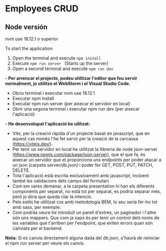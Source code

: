 # Employees CRUD

## Node versión
nvm use 18.12.1 o superior

To start the application:

1. Open the terminal and execute ```npm install``` 
2. Execute ```npm run server ``` (Starts up the server)
3. Open a second terminal and execute ```npm run dev```


**- Per arrencar el projecte, podeu utilitzar l'editor que feu servir normalment, jo utilitzo el WebStorm i el Visual Studio Code.** 
  - Obriu terminal i executar nvm use 18.12.1
  - Executar npm install
  - Executar npm run server (per aixecar el servidor en local)
  - Obrir una segona terminal i executar npm run dev (per aixecar l'aplicació)

**- He desenvolupat l'aplicació he uilitzat:**
  - Vite, per la creació ràpida d'un projecte basat en javascript, que en aquest cas només l'he fet servir per la creació de la carcassa (https://vitejs.dev/).
  - Per tenir un servidor en local he utilitzat la llibreria de node json-server (https://www.npmjs.com/package/json-server), que el que fa, és aixecar un servidor que et proporciona uns endpoints per poder atacar a un json (carpeta server/db.json) i poder fer GET, POST, PUT, PATCH, DELETE.
  - Tota l'aplicació està escrita exclusivament amb javascript, incloent també les validacions dels camps del formulari.
  - Com em vares demanar, a la carpeta presentation hi han els diferents components per separat, no està tot per separat, es podria separar més, però jo diria que queda clar la intenció.
  - Pels estils he utilitzat css amb metodologia BEM, lo seu seria fer-ho tot amb sass, per exemple. 
  - Com podràs veure he introduït un parell d'extres, un paginador i l'altre són uns mappers. Que com ja saps és per tenir un control dels noms de les variables que t'arriben per l'endpoint, que eviten errors quan són canviats per el backend.
 

**Nota:** Si es canvia directament alguna dada del db.json, s'haurà de reiniciar el npm run server per veure els canvis.
